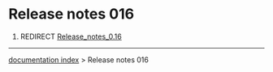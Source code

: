 # Release notes 016
1.  REDIRECT [Release\_notes\_0.16](Release_notes_0.16.md)

---
[documentation index](../README.md) > Release notes 016
